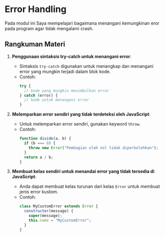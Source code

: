 # Error Handling

Pada modul ini Saya mempelajari bagaimana menangani kemungkinan eror pada program agar tidak mengalami crash.

## Rangkuman Materi

1. **Penggunaan sintaksis try-catch untuk menangani error**:

   - Sintaksis `try-catch` digunakan untuk menangkap dan menangani error yang mungkin terjadi dalam blok kode.
   - Contoh:
     ```javascript
     try {
       // kode yang mungkin menimbulkan error
     } catch (error) {
       // kode untuk menangani error
     }
     ```

2. **Melemparkan error sendiri yang tidak terdeteksi oleh JavaScript**:

   - Untuk melemparkan error sendiri, gunakan keyword `throw`.
   - Contoh:
     ```javascript
     function divide(a, b) {
       if (b === 0) {
         throw new Error("Pembagian oleh nol tidak diperbolehkan");
       }
       return a / b;
     }
     ```

3. **Membuat kelas sendiri untuk menandai error yang tidak tersedia di JavaScript**:
   - Anda dapat membuat kelas turunan dari kelas `Error` untuk membuat jenis error kustom.
   - Contoh:
     ```javascript
     class MyCustomError extends Error {
       constructor(message) {
         super(message);
         this.name = "MyCustomError";
       }
     }
     ```
